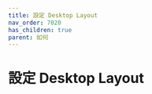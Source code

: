 ```yaml
---
title: 設定 Desktop Layout
nav_order: 7020
has_children: true
parent: 如何
---
```



# 設定 Desktop Layout
